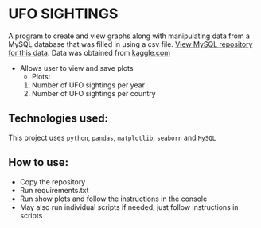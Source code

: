 # UFO SIGHTINGS

A program to create and view graphs along with manipulating data from a MySQL database
that was filled in using a csv file. [View MySQL repository for this data](https://github.com/RohrbachMatthew/ufo-data). Data was obtained from [kaggle.com](kaggle.com)
- Allows user to view and save plots
  - Plots:
  1. Number of UFO sightings per year
  2. Number of UFO sightings per country

## Technologies used: <br>
This project uses `python`, `pandas`, `matplotlib`, `seaborn` and `MySQL`

## How to use: <br>
- Copy the repository
- Run requirements.txt 
- Run show plots and follow the instructions in the console
- May also run individual scripts if needed, just follow instructions in scripts
